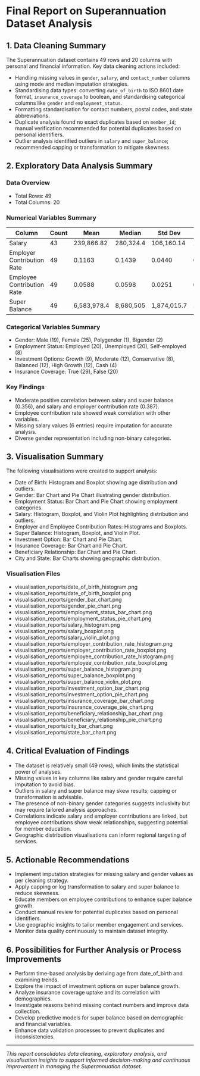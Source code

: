 # Final Report on Superannuation Dataset Analysis

## 1. Data Cleaning Summary

The Superannuation dataset contains 49 rows and 20 columns with personal and financial information. Key data cleaning actions included:

- Handling missing values in `gender`, `salary`, and `contact_number` columns using mode and median imputation strategies.
- Standardising data types: converting `date_of_birth` to ISO 8601 date format, `insurance_coverage` to boolean, and standardising categorical columns like `gender` and `employment_status`.
- Formatting standardisation for contact numbers, postal codes, and state abbreviations.
- Duplicate analysis found no exact duplicates based on `member_id`; manual verification recommended for potential duplicates based on personal identifiers.
- Outlier analysis identified outliers in `salary` and `super_balance`; recommended capping or transformation to mitigate skewness.

## 2. Exploratory Data Analysis Summary

### Data Overview
- Total Rows: 49
- Total Columns: 20

### Numerical Variables Summary
| Column | Count | Mean | Median | Std Dev | Min | Max |
|---|---|---|---|---|---|---|
| Salary | 43 | 239,866.82 | 280,324.4 | 106,160.14 | 11,639.85 | 483,637.95 |
| Employer Contribution Rate | 49 | 0.1163 | 0.1439 | 0.0440 | 0.0052 | 0.1974 |
| Employee Contribution Rate | 49 | 0.0588 | 0.0598 | 0.0251 | 0.0012 | 0.0995 |
| Super Balance | 49 | 6,583,978.4 | 8,680,505 | 1,874,015.7 | 127,874.46 | 9,927,973.22 |

### Categorical Variables Summary
- Gender: Male (19), Female (25), Polygender (1), Bigender (2)
- Employment Status: Employed (20), Unemployed (20), Self-employed (8)
- Investment Options: Growth (9), Moderate (12), Conservative (8), Balanced (12), High Growth (12), Cash (4)
- Insurance Coverage: True (29), False (20)

### Key Findings
- Moderate positive correlation between salary and super balance (0.356), and salary and employer contribution rate (0.387).
- Employee contribution rate showed weak correlation with other variables.
- Missing salary values (6 entries) require imputation for accurate analysis.
- Diverse gender representation including non-binary categories.

## 3. Visualisation Summary

The following visualisations were created to support analysis:

- Date of Birth: Histogram and Boxplot showing age distribution and outliers.
- Gender: Bar Chart and Pie Chart illustrating gender distribution.
- Employment Status: Bar Chart and Pie Chart showing employment categories.
- Salary: Histogram, Boxplot, and Violin Plot highlighting distribution and outliers.
- Employer and Employee Contribution Rates: Histograms and Boxplots.
- Super Balance: Histogram, Boxplot, and Violin Plot.
- Investment Option: Bar Chart and Pie Chart.
- Insurance Coverage: Bar Chart and Pie Chart.
- Beneficiary Relationship: Bar Chart and Pie Chart.
- City and State: Bar Charts showing geographic distribution.

### Visualisation Files
- visualisation_reports/date_of_birth_histogram.png
- visualisation_reports/date_of_birth_boxplot.png
- visualisation_reports/gender_bar_chart.png
- visualisation_reports/gender_pie_chart.png
- visualisation_reports/employment_status_bar_chart.png
- visualisation_reports/employment_status_pie_chart.png
- visualisation_reports/salary_histogram.png
- visualisation_reports/salary_boxplot.png
- visualisation_reports/salary_violin_plot.png
- visualisation_reports/employer_contribution_rate_histogram.png
- visualisation_reports/employer_contribution_rate_boxplot.png
- visualisation_reports/employee_contribution_rate_histogram.png
- visualisation_reports/employee_contribution_rate_boxplot.png
- visualisation_reports/super_balance_histogram.png
- visualisation_reports/super_balance_boxplot.png
- visualisation_reports/super_balance_violin_plot.png
- visualisation_reports/investment_option_bar_chart.png
- visualisation_reports/investment_option_pie_chart.png
- visualisation_reports/insurance_coverage_bar_chart.png
- visualisation_reports/insurance_coverage_pie_chart.png
- visualisation_reports/beneficiary_relationship_bar_chart.png
- visualisation_reports/beneficiary_relationship_pie_chart.png
- visualisation_reports/city_bar_chart.png
- visualisation_reports/state_bar_chart.png

## 4. Critical Evaluation of Findings

- The dataset is relatively small (49 rows), which limits the statistical power of analyses.
- Missing values in key columns like salary and gender require careful imputation to avoid bias.
- Outliers in salary and super balance may skew results; capping or transformation is advisable.
- The presence of non-binary gender categories suggests inclusivity but may require tailored analysis approaches.
- Correlations indicate salary and employer contributions are linked, but employee contributions show weak relationships, suggesting potential for member education.
- Geographic distribution visualisations can inform regional targeting of services.

## 5. Actionable Recommendations

- Implement imputation strategies for missing salary and gender values as per cleaning strategy.
- Apply capping or log transformation to salary and super balance to reduce skewness.
- Educate members on employee contributions to enhance super balance growth.
- Conduct manual review for potential duplicates based on personal identifiers.
- Use geographic insights to tailor member engagement and services.
- Monitor data quality continuously to maintain dataset integrity.

## 6. Possibilities for Further Analysis or Process Improvements

- Perform time-based analysis by deriving age from date_of_birth and examining trends.
- Explore the impact of investment options on super balance growth.
- Analyze insurance coverage uptake and its correlation with demographics.
- Investigate reasons behind missing contact numbers and improve data collection.
- Develop predictive models for super balance based on demographic and financial variables.
- Enhance data validation processes to prevent duplicates and inconsistencies.

---

*This report consolidates data cleaning, exploratory analysis, and visualisation insights to support informed decision-making and continuous improvement in managing the Superannuation dataset.*
